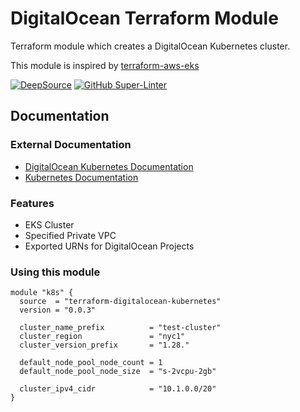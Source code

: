 # DigitalOcean Terraform Module
Terraform module which creates a DigitalOcean Kubernetes cluster.

This module is inspired by [terraform-aws-eks](https://github.com/terraform-aws-modules/terraform-aws-eks)

[![DeepSource](https://app.deepsource.com/gh/johncosta/terraform-digitalocean-kubernetes.svg/?label=active+issues&show_trend=true&token=ZtqfwW9-roxIC4Aa8ZyhrmGB)](https://app.deepsource.com/gh/johncosta/terraform-digitalocean-kubernetes/)
[![GitHub Super-Linter](https://github.com/johncosta/template-repository/actions/workflows/linter.yml/badge.svg)](https://github.com/marketplace/actions/super-linter)

## Documentation

### External Documentation

* [DigitalOcean Kubernetes Documentation](https://docs.digitalocean.com/products/kubernetes/)
* [Kubernetes Documentation](https://kubernetes.io/docs/home/)

### Features

* EKS Cluster
* Specified Private VPC
* Exported URNs for DigitalOcean Projects

### Using this module

```hcl
module "k8s" {
  source  = "terraform-digitalocean-kubernetes"
  version = "0.0.3"

  cluster_name_prefix          = "test-cluster"
  cluster_region               = "nyc1"
  cluster_version_prefix       = "1.28."

  default_node_pool_node_count = 1
  default_node_pool_node_size  = "s-2vcpu-2gb"

  cluster_ipv4_cidr            = "10.1.0.0/20"
}
```

